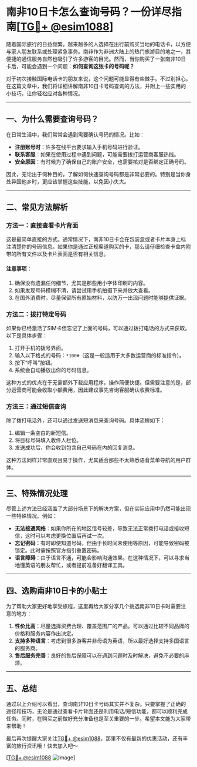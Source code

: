 # 南非10日卡怎么查询号码？一份详尽指南[[TG💪+ @esim1088](https://t.me/s/esim1088)]

随着国际旅行的日益频繁，越来越多的人选择在出行前购买当地的电话卡，以方便与家人朋友联系或处理紧急事务。南非作为非洲大陆上的热门旅游目的地之一，其便捷的通信服务自然也吸引了许多游客的目光。然而，当你购买了一张南非10日卡后，可能会遇到一个问题：**如何查询这张卡的号码呢？**

对于初次接触国际电话卡的朋友来说，这个问题可能显得有些棘手。不过别担心，在这篇文章中，我们将详细讲解南非10日卡号码查询的方法，并附上一些实用的小技巧，让你轻松应对各种情况。

---

## 一、为什么需要查询号码？

在日常生活中，我们常常会遇到需要确认号码的情况。比如：

- **注册账号时**：许多在线平台要求输入手机号码进行验证。
- **联系客服**：如果在使用过程中遇到问题，可能需要拨打运营商客服热线。
- **安全原因**：有时候为了确保自己的账户安全，也需要核对是否绑定正确号码。

因此，无论出于何种目的，了解如何快速查询号码都是非常必要的。特别是当你身处异国他乡时，更应该掌握这些技能，以免因小失大。

---

## 二、常见方法解析

### 方法一：直接查看卡片背面

这是最简单直接的方式。通常情况下，南非10日卡会在包装盒或者卡片本身上标注清楚你的号码信息。如果你是通过正规渠道购买的卡，那么请仔细检查卡盒内附带的所有文件以及卡片表面是否有相关信息。

#### 注意事项：
1. 确保没有遗漏任何细节，尤其是那些用小字体印刷的内容。
2. 如果发现号码模糊不清，请尝试用手机拍摄下来并放大查看。
3. 在国外消费时，尽量保留所有原始材料，以防万一出现问题时能够提供证据。

### 方法二：拨打特定号码

如果你已经激活了SIM卡但忘记了上面的号码，可以通过拨打电话的方式来获取。以下是具体步骤：

1. 打开手机的拨号界面。
2. 输入以下格式的号码：`*100#`（这是一般适用于大多数运营商的标准指令）。
3. 按下“呼叫”按钮。
4. 系统会自动播放出你的号码信息。

这种方式的优点在于无需额外下载应用程序，操作简便快捷。但需要注意的是，部分运营商可能会收取小额费用，因此建议事先咨询客服确认收费标准。

### 方法三：通过短信查询

除了拨打电话外，还可以通过发送短消息来查询号码。具体流程如下：

1. 编辑一条空白的新短信。
2. 将目标号码填入收件人栏位。
3. 发送成功后，你会收到包含自己号码在内的回复消息。

这种方法同样非常直观且易于操作，尤其适合那些不太熟悉语音菜单导航的用户群体。

---

## 三、特殊情况处理

尽管上述方法已经涵盖了大部分场景下的解决方案，但在实际应用中仍然可能出现一些特殊情况。例如：

- **无法接通网络**：如果你所在的地区信号较差，导致无法正常拨打电话或接收短信，这时可以考虑更换位置后再试一次。
- **忘记密码**：有时即使知道号码，但由于长时间未使用等原因，可能导致密码被锁定。此时需按照官方指引重置密码。
- **语言障碍**：由于语言不通，可能会影响沟通效果。在这种情况下，可以寻求当地懂英语的朋友帮忙，或者提前准备好翻译工具。

---

## 四、选购南非10日卡的小贴士

为了帮助大家更好地享受旅程，这里再给大家分享几个挑选南非10日卡时需要注意的地方：

1. **性价比高**：尽量选择资费合理、覆盖范围广的产品。可以通过比较不同品牌的价格和服务内容作出决定。
2. **支持多种语言**：考虑到很多游客并非母语为英语，所以最好选择支持多国语言的服务商。
3. **售后服务完善**：良好的售后保障可以在遇到问题时及时解决，避免不必要的麻烦。

---

## 五、总结

通过以上介绍可以看出，查询南非10日卡号码其实并不复杂。只要掌握了正确的途径和技巧，无论是通过查看卡片背面还是利用电话/短信功能，都可以顺利完成任务。同时，在购买之前做好充分准备也是至关重要的一步。希望本文能为大家带来帮助！

最后再次提醒大家关注[TG💪+ @esim1088](https://t.me/s/esim1088)，那里不仅有最新的优惠活动，还有丰富的旅行资讯哦！快去加入吧～

[[TG💪+ @esim1088](https://t.me/s/esim1088) ![Image](https://i.postimg.cc/4NQfJmqS/Snipaste-2025-05-13-00-14-12.png)]